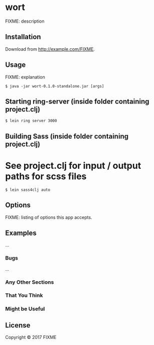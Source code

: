 # wort

FIXME: description

## Installation

Download from http://example.com/FIXME.

## Usage

FIXME: explanation

    $ java -jar wort-0.1.0-standalone.jar [args]

## Starting ring-server (inside folder containing project.clj)

    $ lein ring server 3000

## Building Sass (inside folder containing project.clj)
# See project.clj for input / output paths for scss files

    $ lein sass4clj auto

## Options

FIXME: listing of options this app accepts.

## Examples

...

### Bugs

...

### Any Other Sections
### That You Think
### Might be Useful

## License

Copyright © 2017 FIXME
